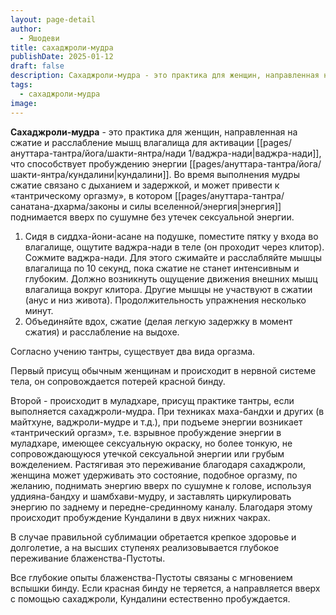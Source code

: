 ```yaml
---
layout: page-detail
author:
  - Яшодеви
title: сахаджроли-мудра
publishDate: 2025-01-12
draft: false
description: Сахаджроли-мудра - это практика для женщин, направленная на сжатие и расслабление мышц влагалища для активации ваджра-нади, что способствует пробуждению энергии кундалини. Во время выполнения мудры сжатие связано с дыханием и задержкой, и может привести к «тантрическому оргазму», в котором энергия поднимается вверх по сушумне без утечек сексуальной энергии.
tags:
  - сахаджроли-мудра
image:
---
```

**Сахаджроли-мудра** - это практика для женщин, направленная на сжатие и расслабление мышц влагалища для активации [[pages/ануттара-тантра/йога/шакти-янтра/нади 1/ваджра-нади|ваджра-нади]], что способствует пробуждению энергии [[pages/ануттара-тантра/йога/шакти-янтра/кундалини|кундалини]]. Во время выполнения мудры сжатие связано с дыханием и задержкой, и может привести к «тантрическому оргазму», в котором [[pages/ануттара-тантра/санатана-дхарма/законы и силы вселенной/энергия|энергия]] поднимается вверх по сушумне без утечек сексуальной энергии.

1. Сидя в сиддха-йони-асане на подушке, поместите пятку у входа во влагалище, ощутите ваджра-нади в теле (он проходит через клитор). Сожмите ваджра-нади. Для этого сжимайте и расслабляйте мышцы влагалища по 10 секунд, пока сжатие не станет интенсивным и глубоким. Должно возникнуть ощущение движения внешних мышц влагалища вокруг клитора. Другие мышцы не участвуют в сжатии (анус и низ живота). Продолжительность упражнения несколько минут.
2. Объединяйте вдох, сжатие (делая легкую задержку в момент сжатия) и расслабление на выдохе. 

Согласно учению тантры, существует два вида оргазма. 

Первый присущ обычным женщинам и происходит в нервной системе тела, он сопровождается потерей красной бинду. 

Второй - происходит в муладхаре, присущ практике тантры, если выполняется сахаджроли-мудра. При техниках маха-бандхи и других (в майтхуне, ваджроли-мудре и т.д.), при подъеме энергии возникает «тантрический оргазм», т.е. взрывное пробуждение энергии в муладхаре, имеющее сексуальную окраску, но более тонкую, не сопровождающуюся утечкой сексуальной энергии или грубым вожделением. Растягивая это переживание благодаря сахаджроли, женщина может удерживать это состояние, подобное оргазму, по желанию, поднимать энергию вверх по сушумне к голове, используя уддияна-бандху и шамбхави-мудру, и заставлять циркулировать энергию по заднему и передне-срединному каналу. Благодаря этому происходит пробуждение Кундалини в двух нижних чакрах. 

В случае правильной сублимации обретается крепкое здоровье и долголетие, а на высших ступенях реализовывается глубокое переживание блаженства-Пустоты. 

Все глубокие опыты блаженства-Пустоты связаны с мгновением вспышки бинду. Если красная бинду не теряется, а направляется вверх с помощью сахаджроли, Кундалини естественно пробуждается.